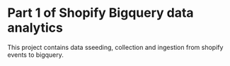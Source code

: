 # Part 1 of Shopify Bigquery data analytics

This project contains data sseeding, collection and ingestion from shopify events to bigquery. 

